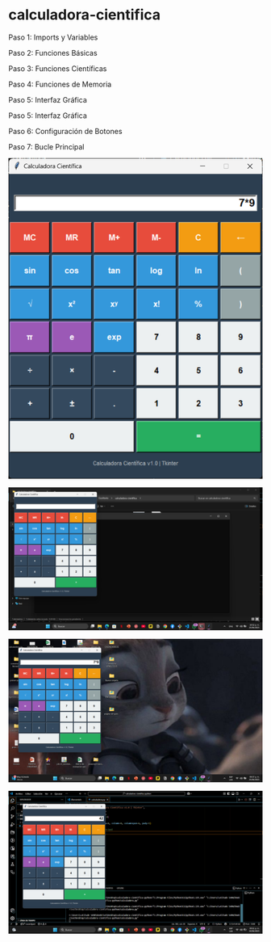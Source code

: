 # calculadora-cientifica

Paso 1: Imports y Variables

Paso 2: Funciones Básicas

Paso 3: Funciones Científicas

Paso 4: Funciones de Memoria

Paso 5: Interfaz Gráfica

Paso 5: Interfaz Gráfica

Paso 6: Configuración de Botones

Paso 7: Bucle Principal


![alt text](<Captura de pantalla 2025-06-25 220329.png>)

![alt text](<Captura de pantalla 2025-06-25 225206.png>)

![alt text](<Captura de pantalla 2025-06-25 213742.png>)

![alt text](<Captura de pantalla 2025-06-24 211151.png>)